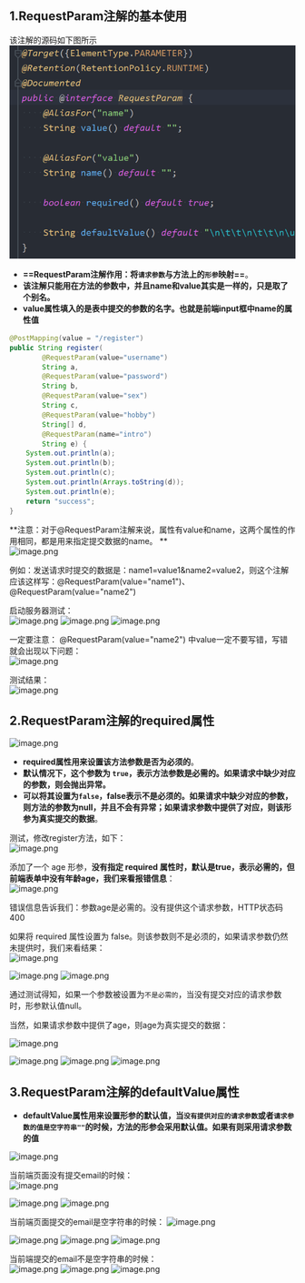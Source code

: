 ## 1.RequestParam注解的基本使用
该注解的源码如下图所示  
![](assets/03RequestParam注解获取请求参数/file-20250804212528538.png)
* **==RequestParam注解作用：将`请求参数`与方法上的`形参`映射==**。
* **该注解只能用在方法的参数中，并且name和value其实是一样的，只是取了个别名。**
* **value属性填入的是表中提交的参数的名字。也就是前端input框中name的属性值**
```java
@PostMapping(value = "/register")
public String register(
        @RequestParam(value="username")
        String a,
        @RequestParam(value="password")
        String b,
        @RequestParam(value="sex")
        String c,
        @RequestParam(value="hobby")
        String[] d,
        @RequestParam(name="intro")
        String e) {
    System.out.println(a);
    System.out.println(b);
    System.out.println(c);
    System.out.println(Arrays.toString(d));
    System.out.println(e);
    return "success";
}
```

**注意：对于@RequestParam注解来说，属性有value和name，这两个属性的作用相同，都是用来指定提交数据的name。  **  
![image.png](https://cdn.nlark.com/yuque/0/2024/png/21376908/1710428008416-73b3a547-46ab-47bb-922c-b3d090e0cfc9.png#averageHue=%23fdfbf8&clientId=u9d1e8f4e-33cf-4&from=paste&height=331&id=uaf3c3ba7&originHeight=331&originWidth=494&originalType=binary&ratio=1&rotation=0&showTitle=false&size=30298&status=done&style=shadow&taskId=u950651dd-684e-4de9-af50-2e721a82b8c&title=&width=494)

例如：发送请求时提交的数据是：name1=value1&name2=value2，则这个注解应该这样写：@RequestParam(value="name1")、@RequestParam(value="name2")


启动服务器测试：  
![image.png](https://cdn.nlark.com/yuque/0/2024/png/21376908/1710427890838-fe12392a-6fdf-4c94-8660-1bbee1f84a74.png#averageHue=%23fbfafa&clientId=u9d1e8f4e-33cf-4&from=paste&height=349&id=uc43a1942&originHeight=349&originWidth=544&originalType=binary&ratio=1&rotation=0&showTitle=false&size=10924&status=done&style=shadow&taskId=u3fff6ffb-1196-4367-a348-00d141223a2&title=&width=544)
![image.png](https://cdn.nlark.com/yuque/0/2024/png/21376908/1710427902078-fb8c772f-deae-49bc-93ec-0022ab4c8cd8.png#averageHue=%23f7f6f5&clientId=u9d1e8f4e-33cf-4&from=paste&height=163&id=u8a0409d9&originHeight=163&originWidth=455&originalType=binary&ratio=1&rotation=0&showTitle=false&size=9552&status=done&style=shadow&taskId=u6e3d7af3-91cf-43bd-8905-38220eec21c&title=&width=455)
![image.png](https://cdn.nlark.com/yuque/0/2024/png/21376908/1710427916293-aa47a26a-2d15-4b1b-ac6a-ada398655150.png#averageHue=%23fbf9f8&clientId=u9d1e8f4e-33cf-4&from=paste&height=209&id=u31439636&originHeight=209&originWidth=299&originalType=binary&ratio=1&rotation=0&showTitle=false&size=12043&status=done&style=shadow&taskId=u24f9cf65-fb28-40b7-9084-cfef922a2d8&title=&width=299)

一定要注意： @RequestParam(value="name2") 中value一定不要写错，写错就会出现以下问题：  
![image.png](https://cdn.nlark.com/yuque/0/2024/png/21376908/1710428081389-9ac88bba-c37c-4fb8-9b9d-f7a9091b97ab.png#averageHue=%23fcfaf8&clientId=u9d1e8f4e-33cf-4&from=paste&height=604&id=ua16f46af&originHeight=604&originWidth=608&originalType=binary&ratio=1&rotation=0&showTitle=false&size=76072&status=done&style=shadow&taskId=ub5f0221a-83b2-445d-8aa1-d0c787f1d54&title=&width=608)

测试结果：    
![image.png](https://cdn.nlark.com/yuque/0/2024/png/21376908/1710428139767-d3888c35-e2f8-407f-accb-f744a7098148.png#averageHue=%23e7c692&clientId=u9d1e8f4e-33cf-4&from=paste&height=272&id=u1fdff3b9&originHeight=272&originWidth=741&originalType=binary&ratio=1&rotation=0&showTitle=false&size=24103&status=done&style=none&taskId=u5eb32a33-98fe-4768-b1e9-1fdb9c1c61d&title=&width=741)


## 2.RequestParam注解的required属性
![image.png](https://cdn.nlark.com/yuque/0/2024/png/21376908/1710465027479-caeb1d78-c92d-4fca-b9fa-80e6bcf06c7a.png#averageHue=%23fdfcf7&clientId=u9c5ec896-edd3-4&from=paste&height=181&id=u05ce0a11&originHeight=181&originWidth=670&originalType=binary&ratio=1&rotation=0&showTitle=false&size=23639&status=done&style=shadow&taskId=uf614fe67-8ccc-4c8a-b773-840e46ac4f0&title=&width=670)
* **required属性用来设置该方法参数是否为必须的**。
* **默认情况下，这个参数为 `true`，表示方法参数是必需的。如果请求中缺少对应的参数，则会抛出异常。**
* **可以将其设置为`false`，false表示不是必须的。如果请求中缺少对应的参数，则方法的参数为null，并且不会有异常；如果请求参数中提供了对应，则该形参为真实提交的数据**。

测试，修改register方法，如下：  
![image.png](https://cdn.nlark.com/yuque/0/2024/png/21376908/1710468078605-3c6a2dd2-e9c4-4450-9712-02f11b5543d3.png#averageHue=%23fcfaf9&clientId=u9c5ec896-edd3-4&from=paste&height=660&id=ue64914c9&originHeight=660&originWidth=610&originalType=binary&ratio=1&rotation=0&showTitle=false&size=83984&status=done&style=shadow&taskId=u2f988380-d51d-48ec-aec3-9d4be9fbe42&title=&width=610)


添加了一个 age 形参，**没有指定 required 属性时，默认是true，表示必需的，但前端表单中没有年龄age，我们来看报错信息**：  
![image.png](https://cdn.nlark.com/yuque/0/2024/png/21376908/1710468194109-56b8df42-2110-4b2b-9e73-064884f2e04b.png#averageHue=%23e8c792&clientId=u9c5ec896-edd3-4&from=paste&height=231&id=u1a3fb4dc&originHeight=231&originWidth=807&originalType=binary&ratio=1&rotation=0&showTitle=false&size=18905&status=done&style=shadow&taskId=u4ccbff44-68a6-48f0-89b3-b7c2243d422&title=&width=807)

错误信息告诉我们：参数age是必需的。没有提供这个请求参数，HTTP状态码 400

如果将 required 属性设置为 false。则该参数则不是必须的，如果请求参数仍然未提供时，我们来看结果：  
![image.png](https://cdn.nlark.com/yuque/0/2024/png/21376908/1710468402437-7395c6e2-6ab4-4bdc-a66e-cb82811be4e4.png#averageHue=%23fcf9f7&clientId=u9c5ec896-edd3-4&from=paste&height=692&id=u3168e498&originHeight=692&originWidth=685&originalType=binary&ratio=1&rotation=0&showTitle=false&size=92366&status=done&style=shadow&taskId=u8b6cd101-ae46-4d74-a6f8-d4d11007361&title=&width=685)


![image.png](https://cdn.nlark.com/yuque/0/2024/png/21376908/1710468358266-82e27b39-b24a-4aca-902e-9a69c5630ca7.png#averageHue=%23f7f7f6&clientId=u9c5ec896-edd3-4&from=paste&height=158&id=u0b40f7d7&originHeight=158&originWidth=488&originalType=binary&ratio=1&rotation=0&showTitle=false&size=9575&status=done&style=shadow&taskId=uf88cd954-2db8-4f8e-9c25-590db9f20f9&title=&width=488)
![image.png](https://cdn.nlark.com/yuque/0/2024/png/21376908/1710468442095-a0aa03e0-390e-440c-b9db-61139b8098cb.png#averageHue=%23fcf9f8&clientId=u9c5ec896-edd3-4&from=paste&height=194&id=uf8a54914&originHeight=194&originWidth=290&originalType=binary&ratio=1&rotation=0&showTitle=false&size=7036&status=done&style=shadow&taskId=uc3022386-a167-46b2-8eb2-b3614e9a495&title=&width=290)

通过测试得知，如果一个参数被设置为`不是必需的`，当没有提交对应的请求参数时，形参默认值null。

当然，如果请求参数中提供了age，则age为真实提交的数据：  

![image.png](https://cdn.nlark.com/yuque/0/2024/png/21376908/1710469986610-0f8a53d3-5e70-4127-a102-909bd6b75a46.png#averageHue=%23f8f6f3&clientId=u9c5ec896-edd3-4&from=paste&height=510&id=ue4678651&originHeight=510&originWidth=779&originalType=binary&ratio=1&rotation=0&showTitle=false&size=83260&status=done&style=shadow&taskId=ufa33ce4b-0c36-46b9-9ea7-a4dffaa27c2&title=&width=779)



![image.png](https://cdn.nlark.com/yuque/0/2024/png/21376908/1710470042986-374bf055-aa7e-40d1-ae62-666d4b477ff9.png#averageHue=%23f9f8f8&clientId=u9c5ec896-edd3-4&from=paste&height=408&id=u447c8a81&originHeight=408&originWidth=586&originalType=binary&ratio=1&rotation=0&showTitle=false&size=12406&status=done&style=shadow&taskId=u833a75a2-f685-4a14-a01e-2d0fcdd47ca&title=&width=586)
![image.png](https://cdn.nlark.com/yuque/0/2024/png/21376908/1710470056000-452b7435-23c0-4c3f-a1d0-e4b4b933a802.png#averageHue=%23f6f6f5&clientId=u9c5ec896-edd3-4&from=paste&height=159&id=uc12c6f79&originHeight=159&originWidth=438&originalType=binary&ratio=1&rotation=0&showTitle=false&size=9528&status=done&style=shadow&taskId=ue4d2c2c4-25e6-420a-8501-7821e8f70d3&title=&width=438)
![image.png](https://cdn.nlark.com/yuque/0/2024/png/21376908/1710470068447-179bdbdc-7281-4db9-96ae-8c120f826898.png#averageHue=%23fcf9f8&clientId=u9c5ec896-edd3-4&from=paste&height=209&id=udaf54757&originHeight=209&originWidth=305&originalType=binary&ratio=1&rotation=0&showTitle=false&size=9297&status=done&style=shadow&taskId=uc84010f3-4c31-40de-b8db-87c5f1b43df&title=&width=305)


## 3.RequestParam注解的defaultValue属性
* **defaultValue属性用来设置形参的默认值，当`没有提供对应的请求参数`或者`请求参数的值是空字符串""`的时候，方法的形参会采用默认值。如果有则采用请求参数的值**

![image.png](https://cdn.nlark.com/yuque/0/2024/png/21376908/1710470373422-d7c95422-71b8-4662-a99b-913343b8c59e.png#averageHue=%23fdfafa&clientId=u9c5ec896-edd3-4&from=paste&height=687&id=u2e8cc75d&originHeight=687&originWidth=1069&originalType=binary&ratio=1&rotation=0&showTitle=false&size=99557&status=done&style=shadow&taskId=u4933e1a0-3f95-40cc-bf17-61982515665&title=&width=1069)

当前端页面没有提交email的时候：    
![image.png](https://cdn.nlark.com/yuque/0/2024/png/21376908/1710470456573-54784174-401f-4fde-a7c3-9e3f88414d88.png#averageHue=%23f9f8f8&clientId=u9c5ec896-edd3-4&from=paste&height=359&id=ubffcf159&originHeight=359&originWidth=539&originalType=binary&ratio=1&rotation=0&showTitle=false&size=10964&status=done&style=shadow&taskId=ud63d7f89-c02c-435e-820b-95db25ff1cb&title=&width=539)



![image.png](https://cdn.nlark.com/yuque/0/2024/png/21376908/1710470470975-d91804e7-a1ad-465f-a9dc-ed57e560d146.png#averageHue=%23f7f6f5&clientId=u9c5ec896-edd3-4&from=paste&height=160&id=u799975dc&originHeight=160&originWidth=464&originalType=binary&ratio=1&rotation=0&showTitle=false&size=9631&status=done&style=shadow&taskId=uec3b5f22-29cb-4cd5-bd06-fceaa967784&title=&width=464)
![image.png](https://cdn.nlark.com/yuque/0/2024/png/21376908/1710470482292-3a68329a-02e6-4a41-b3ae-f3ac1cb9635d.png#averageHue=%23fcf7f6&clientId=u9c5ec896-edd3-4&from=paste&height=184&id=uc47cf34c&originHeight=184&originWidth=444&originalType=binary&ratio=1&rotation=0&showTitle=false&size=9583&status=done&style=shadow&taskId=u6f72afa7-730c-4a05-8932-6a45b438432&title=&width=444)

当前端页面提交的email是空字符串的时候：
![image.png](https://cdn.nlark.com/yuque/0/2024/png/21376908/1710470529370-873dcc0f-40eb-4348-ac4b-82abf1d921f9.png#averageHue=%23f8f6f3&clientId=u9c5ec896-edd3-4&from=paste&height=495&id=u44487366&originHeight=495&originWidth=817&originalType=binary&ratio=1&rotation=0&showTitle=false&size=83349&status=done&style=shadow&taskId=uf787e9d6-7a63-4e16-9ed1-d9af22106b6&title=&width=817)



![image.png](https://cdn.nlark.com/yuque/0/2024/png/21376908/1710470563357-648e4929-5b70-4e25-a364-3905c89da147.png#averageHue=%23f9f7f7&clientId=u9c5ec896-edd3-4&from=paste&height=390&id=ub92f2ca0&originHeight=390&originWidth=562&originalType=binary&ratio=1&rotation=0&showTitle=false&size=11893&status=done&style=shadow&taskId=u421d8e1e-4c85-4232-ba03-c723fc67522&title=&width=562)
![image.png](https://cdn.nlark.com/yuque/0/2024/png/21376908/1710470573342-6a3b4497-74a9-44e0-a15b-add971551d64.png#averageHue=%23f7f7f6&clientId=u9c5ec896-edd3-4&from=paste&height=165&id=u5fb5dcde&originHeight=165&originWidth=477&originalType=binary&ratio=1&rotation=0&showTitle=false&size=9628&status=done&style=shadow&taskId=u35f3d887-77a5-4135-bf1b-45090841453&title=&width=477)
![image.png](https://cdn.nlark.com/yuque/0/2024/png/21376908/1710470582878-a1d3fc60-f4fc-4f6c-95db-0cd924fa7f75.png#averageHue=%23fcf5f5&clientId=u9c5ec896-edd3-4&from=paste&height=202&id=u295200cd&originHeight=202&originWidth=339&originalType=binary&ratio=1&rotation=0&showTitle=false&size=9879&status=done&style=shadow&taskId=ub5a7b2cb-2380-47f8-bf28-701d5ad9152&title=&width=339)



当前端提交的email不是空字符串的时候：    
![image.png](https://cdn.nlark.com/yuque/0/2024/png/21376908/1710470628085-cb06b835-2098-4047-973f-5f572b6a09c0.png#averageHue=%23faf8f8&clientId=u9c5ec896-edd3-4&from=paste&height=390&id=u7cc385df&originHeight=390&originWidth=563&originalType=binary&ratio=1&rotation=0&showTitle=false&size=13943&status=done&style=shadow&taskId=ue43fe266-9d34-4c26-9abd-11a160a8e04&title=&width=563)
![image.png](https://cdn.nlark.com/yuque/0/2024/png/21376908/1710470635669-d5c193c2-f62a-44a9-881f-066e96cc4059.png#averageHue=%23f7f6f5&clientId=u9c5ec896-edd3-4&from=paste&height=164&id=ufe1c8d5c&originHeight=164&originWidth=446&originalType=binary&ratio=1&rotation=0&showTitle=false&size=9560&status=done&style=shadow&taskId=u8b9b58d6-aab9-47f5-bbc6-8fa24adf09b&title=&width=446)
![image.png](https://cdn.nlark.com/yuque/0/2024/png/21376908/1710470647079-313b64ca-4a54-4581-8dc6-11f039e70477.png#averageHue=%23fcf6f5&clientId=u9c5ec896-edd3-4&from=paste&height=197&id=u9f7a0b6f&originHeight=197&originWidth=324&originalType=binary&ratio=1&rotation=0&showTitle=false&size=9549&status=done&style=shadow&taskId=u79314bf9-c735-45b4-a893-133f9cc0a8a&title=&width=324)


